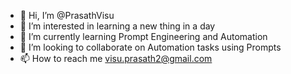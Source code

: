 - 👋 Hi, I’m @PrasathVisu
- 👀 I’m interested in learning a new thing in a day
- 🌱 I’m currently learning Prompt Engineering and Automation
- 💞️ I’m looking to collaborate on Automation tasks using Prompts
- 📫 How to reach me visu.prasath2@gmail.com

<!---
PrasathVisu/PrasathVisu is a ✨ special ✨ repository because its `README.md` (this file) appears on your GitHub profile.
You can click the Preview link to take a look at your changes.
--->
